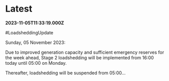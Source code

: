 # Latest

**2023-11-05T11:33:19.000Z**

\#LoadsheddingUpdate

Sunday, 05 November 2023: 

Due to improved generation capacity and sufficient emergency reserves for the week ahead, Stage 2 loadshedding will be implemented from 16:00 today until 05:00 on Monday. 

 Thereafter, loadshedding will be suspended from 05:00…
